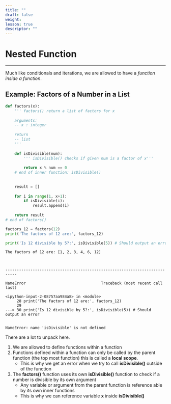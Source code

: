 ```yaml
---
title: ""
draft: false
weight:
lesson: true
descriptor: ""
---
```


# Nested Function
---

Much like conditionals and iterations, we are allowed to have a _function inside a function_.

## Example: Factors of a Number in a List


```python
def factors(x):
    ''' factors() return a list of factors for x
    
    arguments:
    -- x : integer
    
    return
    -- list
    '''
    
    def isDivisible(num):
        ''' isDivisible() checks if given num is a factor of x'''
        
        return x % num == 0
    # end of inner function: isDivisible()
    
    
    result = []
    
    for i in range(1, x+1):
        if isDivisible(i):
            result.append(i)
    
    return result
# end of factors()

factors_12 = factors(12)
print('The factors of 12 are:', factors_12)

print('Is 12 divisible by 5?:', isDivisible(5)) # Should output an error
```

    The factors of 12 are: [1, 2, 3, 4, 6, 12]



    ---------------------------------------------------------------------------

    NameError                                 Traceback (most recent call last)

    <ipython-input-2-08757aa984a8> in <module>
         28 print('The factors of 12 are:', factors_12)
         29 
    ---> 30 print('Is 12 divisible by 5?:', isDivisible(5)) # Should output an error
    

    NameError: name 'isDivisible' is not defined


There are a lot to unpack here.

1. We are allowed to define functions within a function
2. Functions defined within a function can only be called by the parent function (the top most function) this is called a __local scope__.
    - This is why we get an error when we try to call __isDivisible()__ outside of the function
3. The __factors()__ function uses its own __isDivisible()__ function to check if a number is divisible by its own argument
    - Any variable or argument from the parent function is reference able by its own inner functions
    - This is why we can reference variable __x__ inside __isDivisible()__
